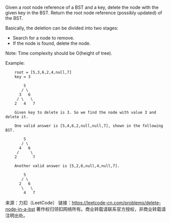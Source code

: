 Given a root node reference of a BST and a key, delete the node with the given key in the BST. Return the root node reference (possibly updated) of the BST.

Basically, the deletion can be divided into two stages:

* Search for a node to remove.
* If the node is found, delete the node.

Note: Time complexity should be O(height of tree).

Example:

        root = [5,3,6,2,4,null,7]
        key = 3

            5
           / \
          3   6
         / \   \
        2   4   7

        Given key to delete is 3. So we find the node with value 3 and delete it.

        One valid answer is [5,4,6,2,null,null,7], shown in the following BST.

            5
           / \
          4   6
         /     \
        2       7

        Another valid answer is [5,2,6,null,4,null,7].

            5
           / \
          2   6
           \   \
            4   7


来源：力扣（LeetCode）
链接：https://leetcode-cn.com/problems/delete-node-in-a-bst
著作权归领扣网络所有。商业转载请联系官方授权，非商业转载请注明出处。

